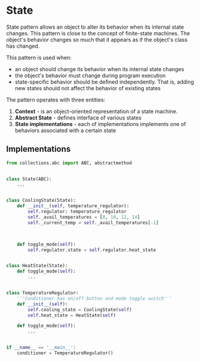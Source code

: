 # State
State pattern allows an object to alter its behavior when its internal state changes. This pattern is close to the concept of finite-state machines. The object's behavior changes so much that it appears as if the object's class has changed.

This pattern is used when:
- an object should change its behavior when its internal state changes
- the object's behavior must change during program execution
- state-specific behavior should be defined independently. That is, adding new states should not affect the behavior of existing states

The pattern operates with three entities:
1. **Context** - is an object-oriented representation of a state machine.
2. **Abstract State** - defines interface of various states
3. **State implementations** - each of implementations implements one of behaviors associated with a certain state

## Implementations

```python
from collections.abc import ABC, abstractmethod


class State(ABC):
    ...


class CoolingState(State):
    def __init__(self, temperature_regulator):
        self.regulator: temperature_regulator
        self._avail_temperatures = [8, 10, 12, 14]
        self._current_temp = self._avail_temperatures[-1]
    


    def toggle_mode(self):
        self.regulator.state = self.regulator.heat_state


class HeatState(State):
    def toggle_mode(self):
        ...


class TemperatureRegulator:
    '''Conditioner has on/off button and mode toggle switch'''
    def __init__(self):
        self.cooling_state = CoolingState(self)
        self.heat_state = HeatState(self)

    def toggle_mode(self):
        ...


if __name__ == '__main__':
    conditioner = TemperatureRegulator()

```
